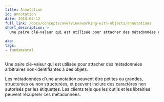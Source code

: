```yaml
---
title: Annotation
id: annotation
date: 2018-04-12
full_link: /docs/concepts/overview/working-with-objects/annotations
short_description: >
  Une paire clé-valeur qui est utilisée pour attacher des métadonnées arbitraires non-identifiantes à des objets.

aka:
tags:
- fundamental
---
```

 Une paire clé-valeur qui est utilisée pour attacher des métadonnées arbitraires non-identifiantes à des objets.

<!--more-->

Les métadonnées d'une annotation peuvent être petites ou grandes, structurées ou non structurées, et peuvent inclure des caractères non autorisés par les étiquettes. Les clients tels que les outils et les librairies peuvent récupérer ces métadonnées.
